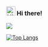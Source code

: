 ### <img src='https://qpluspicture.oss-cn-beijing.aliyuncs.com/6LjjQA/Hi.gif' alt='Hi' width="24"/> Hi there! [](https://visitor-badge.laobi.icu/badge?page_id=Fanduzi.readme)
![](https://github-readme-stats.vercel.app/api?username=Fanduzi&show_icons=true)

[![Top Langs](https://github-readme-stats.vercel.app/api/top-langs/?username=Fanduzi)](https://github.com/anuraghazra/github-readme-stats)
<!--
**Fanduzi/Fanduzi** is a ✨ _special_ ✨ repository because its `README.md` (this file) appears on your GitHub profile.

Here are some ideas to get you started:

- 🔭 I’m currently working on ...
- 🌱 I’m currently learning ...
- 👯 I’m looking to collaborate on ...
- 🤔 I’m looking for help with ...
- 💬 Ask me about ...
- 📫 How to reach me: ...
- 😄 Pronouns: ...
- ⚡ Fun fact: ...
-->
